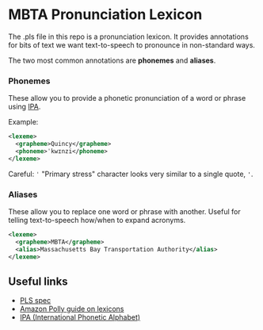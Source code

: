 # MBTA Pronunciation Lexicon

The .pls file in this repo is a pronunciation lexicon.
It provides annotations for bits of text we want text-to-speech to pronounce in non-standard ways.

The two most common annotations are **phonemes** and **aliases**.

### Phonemes

These allow you to provide a phonetic pronunciation of a word or phrase using [IPA](https://en.wikipedia.org/wiki/International_Phonetic_Alphabet).

Example:

```xml
<lexeme>
  <grapheme>Quincy</grapheme>
  <phoneme>ˈkwɪnzi</phoneme>
</lexeme>
```

Careful: `ˈ` "Primary stress" character looks very similar to a single quote, `'`.

### Aliases

These allow you to replace one word or phrase with another. Useful for telling text-to-speech how/when to expand acronyms.

```xml
<lexeme>
  <grapheme>MBTA</grapheme>
  <alias>Massachusetts Bay Transportation Authority</alias>
</lexeme>
```

## Useful links

- [PLS spec](https://www.w3.org/TR/pronunciation-lexicon/)
- [Amazon Polly guide on lexicons](https://docs.aws.amazon.com/polly/latest/dg/managing-lexicons.html)
- [IPA (International Phonetic Alphabet)](https://en.wikipedia.org/wiki/International_Phonetic_Alphabet)
